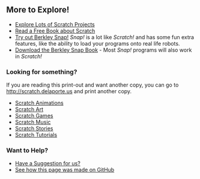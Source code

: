 ## More to Explore!

- [Explore Lots of Scratch Projects](https://scratch.mit.edu/explore/projects/all)
- [Read a Free Book about Scratch](https://stwww1.weizmann.ac.il/scratch/scratch_en/)
- [Try out Berkley Snap!](http://snap.berkeley.edu/) *Snap!* is a lot like *Scratch!* and has some fun extra features, like the ability to load your programs onto real life robots.
- [Download the Berkley Snap Book](https://snap.berkeley.edu/SnapManual.pdf) - Most *Snap!* programs will also work in *Scratch!*

### Looking for something?

If you are reading this print-out and want another copy, you can go to http://scratch.delaporte.us and print another copy.

- [Scratch Animations](https://scratch.mit.edu/explore/projects/animations/)
- [Scratch Art](https://scratch.mit.edu/explore/projects/art/)
- [Scratch Games](https://scratch.mit.edu/explore/projects/games/)
- [Scratch Music](https://scratch.mit.edu/explore/projects/music/)
- [Scratch Stories](https://scratch.mit.edu/explore/projects/stories/)
- [Scratch Tutorials](https://scratch.mit.edu/explore/projects/tutorials/)

### Want to Help?

- [Have a Suggestion for us?](https://github.com/edthedev/scratch_lessons/issues)
- [See how this page was made on GitHub](https://github.com/edthedev/scratch_lessons/)
